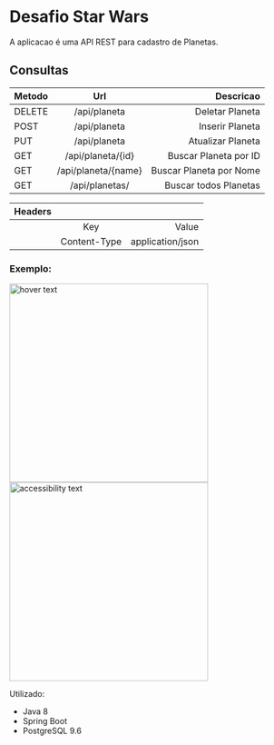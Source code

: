 
<h1>Desafio Star Wars</h1>

A aplicacao é uma API REST para cadastro de Planetas.</h4><br>

<h2>Consultas</h2>

| Metodo        | Url                    | Descricao                |
| ------------- |:-------------:         | -----:                   |
| DELETE        | /api/planeta           | Deletar Planeta          |
| POST          | /api/planeta           | Inserir Planeta          |
| PUT           | /api/planeta           | Atualizar Planeta        |
| GET           | /api/planeta/{id}      | Buscar Planeta  por ID   |
| GET           | /api/planeta/{name}    | Buscar Planeta  por Nome |
| GET           | /api/planetas/         | Buscar todos Planetas    |

| Headers       |                        |                          |
| ------------- |     :-------------:    |           -----:         |
|               | Key                    | Value                    |
|               | Content-Type           | application/json         |

<h3>Exemplo:</h3>
<p>
  <img src="Imagens/apipost" width="350" title="hover text">
  <img src="your_relative_path_here_number_2_large_name" width="350" alt="accessibility text">
</p
<h2>Utilizado:</h2>

- Java 8<br>
- Spring Boot<br> 
- PostgreSQL 9.6<br>
